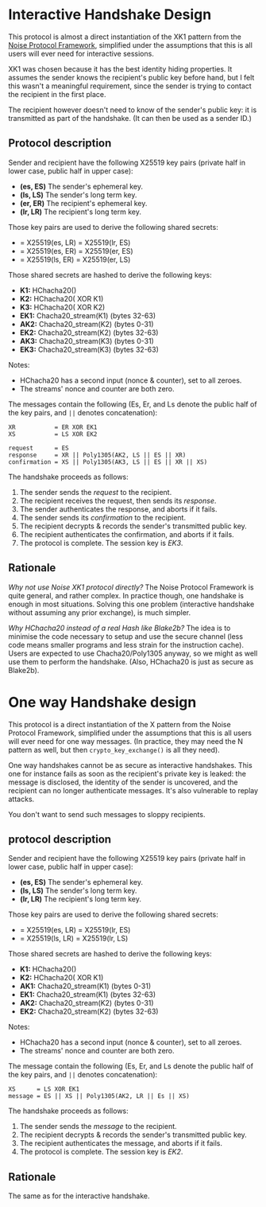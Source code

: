 Interactive Handshake Design
============================

This protocol is almost a direct instantiation of the XK1 pattern from
the [Noise Protocol Framework](https://noiseprotocol.org/), simplified
under the assumptions that this is all users will ever need for
interactive sessions.

XK1 was chosen because it has the best identity hiding properties.  It
assumes the sender knows the recipient's public key before hand, but I
felt this wasn't a meaningful requirement, since the sender is trying to
contact the recipient in the first place.

The recipient however doesn't need to know of the sender's public key:
it is transmitted as part of the handshake. (It can then be used as a
sender ID.)


Protocol description
--------------------

Sender and recipient have the following X25519 key pairs (private half
in lower case, public half in upper case):

- __(es, ES)__ The sender's ephemeral key.
- __(ls, LS)__ The sender's long term key.
- __(er, ER)__ The recipient's ephemeral key.
- __(lr, LR)__ The recipient's long term key.

Those key pairs are used to derive the following shared secrets:

- __<el>__ = X25519(es, LR) = X25519(lr, ES)
- __<ee>__ = X25519(es, ER) = X25519(er, ES)
- __<le>__ = X25519(ls, ER) = X25519(er, LS)

Those shared secrets are hashed to derive the following keys:

- __K1:__ HChacha20(<el>)
- __K2:__ HChacha20(<ee> XOR K1)
- __K3:__ HChacha20(<le> XOR K2)
- __EK1:__ Chacha20_stream(K1) (bytes 32-63)
- __AK2:__ Chacha20_stream(K2) (bytes  0-31)
- __EK2:__ Chacha20_stream(K2) (bytes 32-63)
- __AK3:__ Chacha20_stream(K3) (bytes  0-31)
- __EK3:__ Chacha20_stream(K3) (bytes 32-63)

Notes:

- HChacha20 has a second input (nonce & counter), set to all zeroes.
- The streams' nonce and counter are both zero.

The messages contain the following (Es, Er, and Ls denote the public
half of the key pairs, and `||` denotes concatenation):

    XR           = ER XOR EK1
    XS           = LS XOR EK2

    request      = ES
    response     = XR || Poly1305(AK2, LS || ES || XR)
    confirmation = XS || Poly1305(AK3, LS || ES || XR || XS)

The handshake proceeds as follows:

1. The sender sends the _request_ to the recipient.
2. The recipient receives the request, then sends its _response_.
3. The sender authenticates the response, and aborts if it fails.
4. The sender sends its _confirmation_ to the recipient.
5. The recipient decrypts & records the sender's transmitted public key.
6. The recipient authenticates the confirmation, and aborts if it fails.
7. The protocol is complete. The session key is _EK3_.


Rationale
---------

_Why not use Noise XK1 protocol directly?_ The Noise Protocol Framework
is quite general, and rather complex.  In practice though, one handshake
is enough in most situations.  Solving this one problem (interactive
handshake without assuming any prior exchange), is much simpler.

_Why HChacha20 instead of a real Hash like Blake2b?_ The idea is to
minimise the code necessary to setup and use the secure channel (less
code means smaller programs and less strain for the instruction cache).
Users are expected to use Chacha20/Poly1305 anyway, so we might as well
use them to perform the handshake. (Also, HChacha20 is just as secure as
Blake2b).


One way Handshake design
========================

This protocol is a direct instantiation of the X pattern from the Noise
Protocol Framework, simplified under the assumptions that this is all
users will ever need for one way messages. (In practice, they may need
the N pattern as well, but then `crypto_key_exchange()` is all they
need).

One way handshakes cannot be as secure as interactive handshakes. This
one for instance fails as soon as the recipient's private key is leaked:
the message is disclosed, the identity of the sender is uncovered, and
the recipient can no longer authenticate messages.  It's also vulnerable
to replay attacks.

You don't want to send such messages to sloppy recipients.


protocol description
--------------------

Sender and recipient have the following X25519 key pairs (private half
in lower case, public half in upper case):

- __(es, ES)__ The sender's ephemeral key.
- __(ls, LS)__ The sender's long term key.
- __(lr, LR)__ The recipient's long term key.

Those key pairs are used to derive the following shared secrets:

- __<el>__ = X25519(es, LR) = X25519(lr, ES)
- __<ll>__ = X25519(ls, LR) = X25519(lr, LS)

Those shared secrets are hashed to derive the following keys:

- __K1:__ HChacha20(<el>)
- __K2:__ HChacha20(<ll> XOR K1)
- __AK1:__ Chacha20_stream(K1) (bytes  0-31)
- __EK1:__ Chacha20_stream(K1) (bytes 32-63)
- __AK2:__ Chacha20_stream(K2) (bytes  0-31)
- __EK2:__ Chacha20_stream(K2) (bytes 32-63)

Notes:

- HChacha20 has a second input (nonce & counter), set to all zeroes.
- The streams' nonce and counter are both zero.

The message contain the following (Es, Er, and Ls denote the public half
of the key pairs, and `||` denotes concatenation):

    XS      = LS XOR EK1
    message = ES || XS || Poly1305(AK2, LR || Es || XS)

The handshake proceeds as follows:

1. The sender sends the _message_ to the recipient.
2. The recipient decrypts & records the sender's transmitted public key.
3. The recipient authenticates the message, and aborts if it fails.
4. The protocol is complete. The session key is _EK2_.


Rationale
---------

The same as for the interactive handshake.
